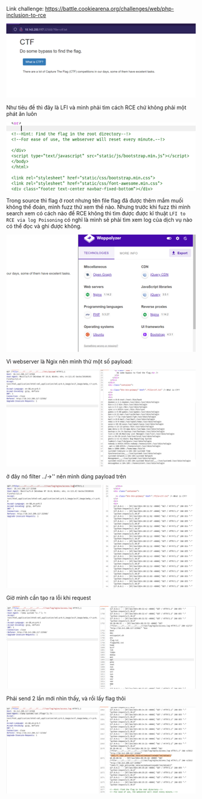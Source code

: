 Link challenge: https://battle.cookiearena.org/challenges/web/php-inclusion-to-rce

![Alt text](image.png)

Như tiêu đề thì đây là LFI và mình phải tìm cách RCE chứ không phải một phát ăn luôn

![Alt text](image-1.png)

Trong source thì flag ở root nhưng tên file flag đã được thêm mắm muối không thể đoán, mình fuzz thử xem thế nào. Nhưng trước khi fuzz thì mình search xem có cách nào để RCE không thì tìm được được kĩ thuật `LFI to RCE via log Poisoning` có nghĩ là mình sẽ phải tìm xem log của dịch vụ nào có thể đọc và ghi được không.

![Alt text](image-3.png)

Vì webserver là Ngix nên mình thử một số payload:

![Alt text](image-4.png)

ở đây nó filter ../->'' nên mình dùng payload trên

![Alt text](image-5.png)

Giờ mình cần tạo ra lỗi khi request

![Alt text](image-6.png)

Phải send 2 lần mới nhìn thấy, và rồi lấy flag thôi

![Alt text](image-7.png)

